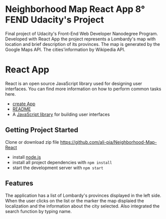 # Neighborhood Map React App 8° FEND  Udacity's Project

Final project of Udacity's Front-End Web Developer Nanodegree Program.
Developed with React App the project represents a Lombardy's map with location and brief description of its provinces.
The map is generated by the Google Maps API. The cities'information by Wikipedia API.


# React App #
React is an open source JavaScript library used for designing user interfaces.
You can find more information on how to perform common tasks here.
- [create App](https://github.com/facebook/create-react-app "create App")
- [README](https://github.com/facebook/create-react-app/blob/master/packages/react-scripts/template/README.md "README")
- A [JavaScript library](https://reactjs.org/) for building user interfaces


## Getting Project Started

Clone or download zip file [https://github.com/ali-pia/Neighborhood-Map-React ](https://github.com/ali-pia/Neighborhood-Map-React "Neighborhood React App")

* install [node.js](https://nodejs.org/en/download/package-manager/ "Nodejs") 
* install all project dependencies with `npm install`
* start the development server with `npm start`

## Features

The application has a list of Lombardy's provinces displayed in the left side.
When the user clicks on the list or the marker the map displaied the localization and the information about the city selected.
Also integrated the search function by typing name.
